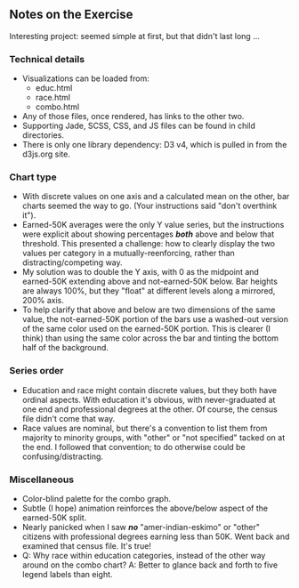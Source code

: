 ## Notes on the Exercise

Interesting project: seemed simple at first, but that didn't last long ...

### Technical details

- Visualizations can be loaded from:
  - educ.html
  - race.html
  - combo.html
- Any of those files, once rendered, has links to the other two.
- Supporting Jade, SCSS, CSS, and JS files can be found in child directories.
- There is only one library dependency: D3 v4, which is pulled in from the d3js.org site.

### Chart type

- With discrete values on one axis and a calculated mean on the other, bar charts seemed the way to go. (Your instructions said "don't overthink it").
- Earned-50K averages were the only Y value series, but the instructions were explicit about showing percentages ***both*** above and below that threshold. This presented a challenge: how to clearly display the two values per category in a mutually-reenforcing, rather than distracting/competing way.
- My solution was to double the Y axis, with 0 as the midpoint and earned-50K extending above and not-earned-50K below. Bar heights are always 100%, but they "float" at different levels along a mirrored, 200% axis.
- To help clarify that above and below are two dimensions of the same value, the not-earned-50K portion of the bars use a washed-out version of the same color used on the earned-50K portion. This is clearer (I think) than using the same color across the bar and tinting the bottom half of the background.

### Series order

- Education and race might contain discrete values, but they both have ordinal aspects. With education it's obvious, with never-graduated at one end and professional degrees at the other. Of course, the census file didn't come that way.
- Race values are nominal, but there's a convention to list them from majority to minority groups, with "other" or "not specified" tacked on at the end. I followed that convention; to do otherwise could be confusing/distracting.

### Miscellaneous

- Color-blind palette for the combo graph.
- Subtle (I hope) animation reinforces the above/below aspect of the earned-50K split.
- Nearly panicked when I saw ***no*** "amer-indian-eskimo" or "other" citizens with professional degrees earning less than 50K. Went back and examined that census file. It's true!
- Q: Why race within education categories, instead of the other way around on the combo chart?
  A: Better to glance back and forth to five legend labels than eight.